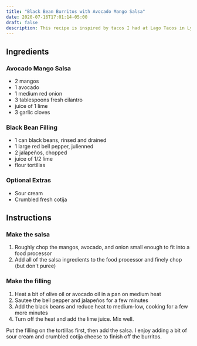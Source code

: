 ```yaml
---
title: "Black Bean Burritos with Avocado Mango Salsa"
date: 2020-07-16T17:01:14-05:00
draft: false
description: This recipe is inspired by tacos I had at Lago Tacos in Lyn-Lake in Minneapolis, and based partially on a recipe I found online.
---
```


## Ingredients

### Avocado Mango Salsa

-   2 mangos
-   1 avocado
-   1 medium red onion
-   3 tablespoons fresh cilantro
-   juice of 1 lime
-   3 garlic cloves

### Black Bean Filling

-   1 can black beans, rinsed and drained
-   1 large red bell pepper, julienned
-   2 jalapeños, chopped
-   juice of 1/2 lime
-   flour tortillas

### Optional Extras

-   Sour cream
-   Crumbled fresh cotija

## Instructions

### Make the salsa

1. Roughly chop the mangos, avocado, and onion small enough to fit into a food processor
2. Add all of the salsa ingredients to the food processor and finely chop (but don't puree)

### Make the filling

1. Heat a bit of olive oil or avocado oil in a pan on medium heat
2. Sautee the bell pepper and jalapeños for a few minutes
3. Add the black beans and reduce heat to medium-low, cooking for a few more minutes
4. Turn off the heat and add the lime juice. Mix well.

Put the filling on the tortillas first, then add the salsa. I enjoy adding a bit of sour cream and crumbled cotija cheese to finish off the burritos.
